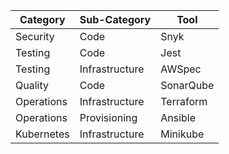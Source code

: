 | Category | Sub-Category | Tool |
|----------|--------------|------|
|  Security | Code | Snyk |
|  Testing | Code | Jest |
|  Testing | Infrastructure | AWSpec |
|  Quality | Code | SonarQube |
|  Operations | Infrastructure | Terraform |
|  Operations | Provisioning | Ansible |
|  Kubernetes | Infrastructure | Minikube |